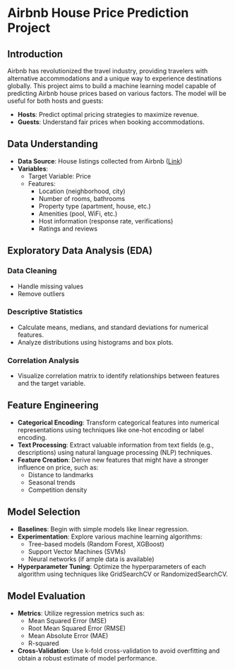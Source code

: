 # Airbnb House Price Prediction Project

## Introduction

Airbnb has revolutionized the travel industry, providing travelers with alternative accommodations and a unique way to experience destinations globally. This project aims to build a machine learning model capable of predicting Airbnb house prices based on various factors. The model will be useful for both hosts and guests:

- **Hosts**: Predict optimal pricing strategies to maximize revenue.
- **Guests**: Understand fair prices when booking accommodations.

## Data Understanding

- **Data Source**: House listings collected from Airbnb ([Link](https://insideairbnb.com/get-the-data))
- **Variables**:
  - Target Variable: Price
  - Features:
    - Location (neighborhood, city)
    - Number of rooms, bathrooms
    - Property type (apartment, house, etc.)
    - Amenities (pool, WiFi, etc.)
    - Host information (response rate, verifications)
    - Ratings and reviews

## Exploratory Data Analysis (EDA)

### Data Cleaning
- Handle missing values
- Remove outliers

### Descriptive Statistics
- Calculate means, medians, and standard deviations for numerical features.
- Analyze distributions using histograms and box plots.

### Correlation Analysis
- Visualize correlation matrix to identify relationships between features and the target variable.

## Feature Engineering

- **Categorical Encoding**: Transform categorical features into numerical representations using techniques like one-hot encoding or label encoding.
- **Text Processing**: Extract valuable information from text fields (e.g., descriptions) using natural language processing (NLP) techniques.
- **Feature Creation**: Derive new features that might have a stronger influence on price, such as:
  - Distance to landmarks
  - Seasonal trends
  - Competition density

## Model Selection

- **Baselines**: Begin with simple models like linear regression.
- **Experimentation**: Explore various machine learning algorithms:
  - Tree-based models (Random Forest, XGBoost)
  - Support Vector Machines (SVMs)
  - Neural networks (if ample data is available)
- **Hyperparameter Tuning**: Optimize the hyperparameters of each algorithm using techniques like GridSearchCV or RandomizedSearchCV.

## Model Evaluation

- **Metrics**: Utilize regression metrics such as:
  - Mean Squared Error (MSE)
  - Root Mean Squared Error (RMSE)
  - Mean Absolute Error (MAE)
  - R-squared
- **Cross-Validation**: Use k-fold cross-validation to avoid overfitting and obtain a robust estimate of model performance.
